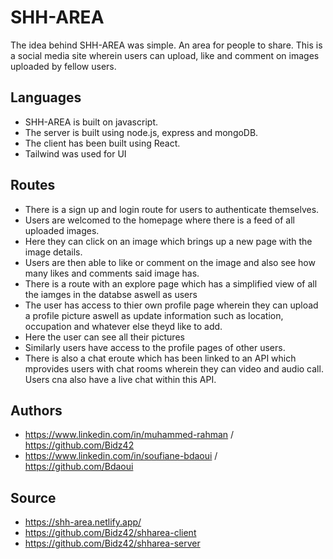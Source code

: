
# SHH-AREA    

The idea behind SHH-AREA was simple. An area for people to share.
This is a social media site wherein users can upload, like and comment on images uploaded by fellow users.



## Languages

- SHH-AREA is built on javascript. 
- The server is built using node.js, express and mongoDB.
- The client has been built using React.
- Tailwind was used for UI 

## Routes

- There is a sign up and login route for users to authenticate themselves.
- Users are welcomed to the homepage where there is a feed of all uploaded images.
- Here they can click on an image which brings up a new page with the image details.
- Users are then able to like or comment on the image and also see how many likes and comments said image has.
- There is a route with an explore page which has a simplified view of all the iamges in the databse aswell as users
- The user has access to thier own profile page wherein they can upload a profile picture aswell as update information such as location, occupation and whatever else theyd like to add.
- Here the user can see all their pictures
- Similarly users have access to the profile pages of other users.
- There is also a chat eroute which has been linked to an API which mprovides users with chat rooms wherein they can video and audio call. Users cna also have a live chat within this API. 

 


## Authors

- https://www.linkedin.com/in/muhammed-rahman / https://github.com/Bidz42
- https://www.linkedin.com/in/soufiane-bdaoui / https://github.com/Bdaoui


## Source

- https://shh-area.netlify.app/
- https://github.com/Bidz42/shharea-client
- https://github.com/Bidz42/shharea-server



